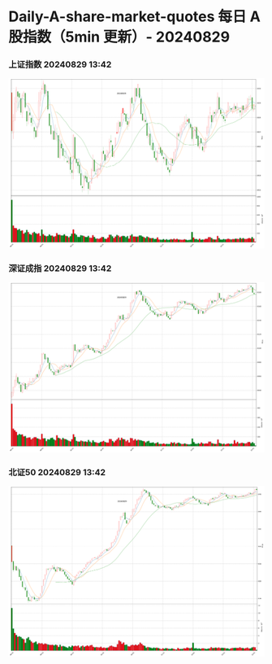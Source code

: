
# Daily-A-share-market-quotes 每日 A 股指数（5min 更新）- 20240829

### 上证指数 20240829 13:42
![](./fig/2024/8/20240829-sh000001.png)

### 深证成指 20240829 13:42
![](./fig/2024/8/20240829-sz399001.png)

### 北证50 20240829 13:42
![](./fig/2024/8/20240829-bj899050.png)
